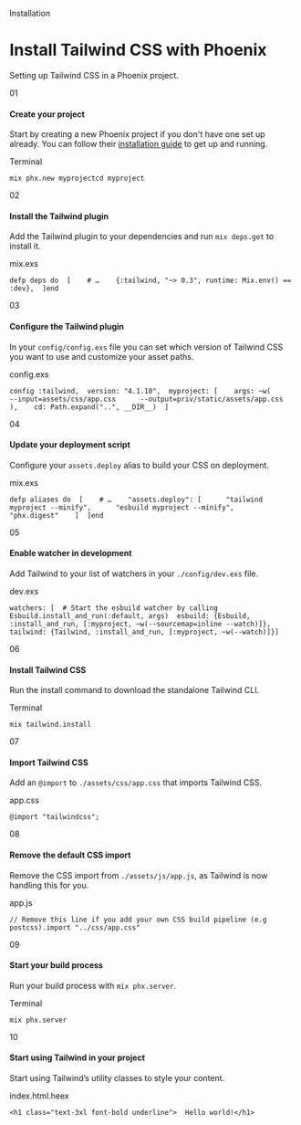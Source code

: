 Installation

# Install Tailwind CSS with Phoenix

Setting up Tailwind CSS in a Phoenix project.

01

#### Create your project

Start by creating a new Phoenix project if you don't have one set up already. You can follow their [installation guide](https://hexdocs.pm/phoenix/installation.html) to get up and running.

Terminal

```
mix phx.new myprojectcd myproject
```

02

#### Install the Tailwind plugin

Add the Tailwind plugin to your dependencies and run `mix deps.get` to install it.

mix.exs

```
defp deps do  [    # …    {:tailwind, "~> 0.3", runtime: Mix.env() == :dev},  ]end
```

03

#### Configure the Tailwind plugin

In your `config/config.exs` file you can set which version of Tailwind CSS you want to use and customize your asset paths.

config.exs

```
config :tailwind,  version: "4.1.10",  myproject: [    args: ~w(      --input=assets/css/app.css      --output=priv/static/assets/app.css    ),    cd: Path.expand("..", __DIR__)  ]
```

04

#### Update your deployment script

Configure your `assets.deploy` alias to build your CSS on deployment.

mix.exs

```
defp aliases do  [    # …    "assets.deploy": [      "tailwind myproject --minify",      "esbuild myproject --minify",      "phx.digest"    ]  ]end
```

05

#### Enable watcher in development

Add Tailwind to your list of watchers in your `./config/dev.exs` file.

dev.exs

```
watchers: [  # Start the esbuild watcher by calling Esbuild.install_and_run(:default, args)  esbuild: {Esbuild, :install_and_run, [:myproject, ~w(--sourcemap=inline --watch)]},  tailwind: {Tailwind, :install_and_run, [:myproject, ~w(--watch)]}]
```

06

#### Install Tailwind CSS

Run the install command to download the standalone Tailwind CLI.

Terminal

```
mix tailwind.install
```

07

#### Import Tailwind CSS

Add an `@import` to `./assets/css/app.css` that imports Tailwind CSS.

app.css

```
@import "tailwindcss";
```

08

#### Remove the default CSS import

Remove the CSS import from `./assets/js/app.js`, as Tailwind is now handling this for you.

app.js

```
// Remove this line if you add your own CSS build pipeline (e.g postcss).import "../css/app.css"
```

09

#### Start your build process

Run your build process with `mix phx.server`.

Terminal

```
mix phx.server
```

10

#### Start using Tailwind in your project

Start using Tailwind’s utility classes to style your content.

index.html.heex

```
<h1 class="text-3xl font-bold underline">  Hello world!</h1>
```
